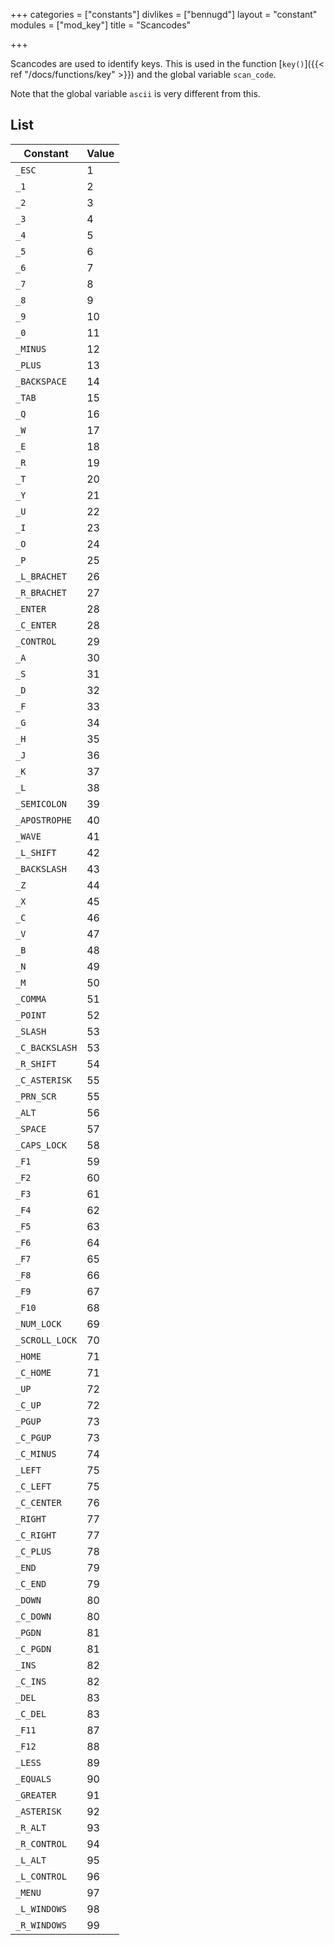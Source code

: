 +++
categories = ["constants"]
divlikes = ["bennugd"]
layout = "constant"
modules = ["mod_key"]
title = "Scancodes"

+++

Scancodes are used to identify keys. This is used in the function [`key()`]({{< ref "/docs/functions/key" >}}) and the global variable `scan_code`.

Note that the global variable `ascii` is very different from this.

## List

| Constant | Value |
|---|---|
| `_ESC` | 1 |
| `_1` | 2 |
| `_2` | 3 |
| `_3` | 4 |
| `_4` | 5 |
| `_5` | 6 |
| `_6` | 7 |
| `_7` | 8 |
| `_8` | 9 |
| `_9` | 10 |
| `_0` | 11 |
| `_MINUS` | 12 |
| `_PLUS` | 13 |
| `_BACKSPACE` | 14 |
| `_TAB` | 15 |
| `_Q` | 16 |
| `_W` | 17 |
| `_E` | 18 |
| `_R` | 19 |
| `_T` | 20 |
| `_Y` | 21 |
| `_U` | 22 |
| `_I` | 23 |
| `_O` | 24 |
| `_P` | 25 |
| `_L_BRACHET` | 26 |
| `_R_BRACHET` | 27 |
| `_ENTER` | 28 |
| `_C_ENTER` | 28 |
| `_CONTROL` | 29 |
| `_A` | 30 |
| `_S` | 31 |
| `_D` | 32 |
| `_F` | 33 |
| `_G` | 34 |
| `_H` | 35 |
| `_J` | 36 |
| `_K` | 37 |
| `_L` | 38 |
| `_SEMICOLON` | 39 |
| `_APOSTROPHE` | 40 |
| `_WAVE` | 41 |
| `_L_SHIFT` | 42 |
| `_BACKSLASH` | 43 |
| `_Z` | 44 |
| `_X` | 45 |
| `_C` | 46 |
| `_V` | 47 |
| `_B` | 48 |
| `_N` | 49 |
| `_M` | 50 |
| `_COMMA` | 51 |
| `_POINT` | 52 |
| `_SLASH` | 53 |
| `_C_BACKSLASH` | 53 |
| `_R_SHIFT` | 54 |
| `_C_ASTERISK` | 55 |
| `_PRN_SCR` | 55 |
| `_ALT` | 56 |
| `_SPACE` | 57 |
| `_CAPS_LOCK` | 58 |
| `_F1` | 59 |
| `_F2` | 60 |
| `_F3` | 61 |
| `_F4` | 62 |
| `_F5` | 63 |
| `_F6` | 64 |
| `_F7` | 65 |
| `_F8` | 66 |
| `_F9` | 67 |
| `_F10` | 68 |
| `_NUM_LOCK` | 69 |
| `_SCROLL_LOCK` | 70 |
| `_HOME` | 71 |
| `_C_HOME` | 71 |
| `_UP` | 72 |
| `_C_UP` | 72 |
| `_PGUP` | 73 |
| `_C_PGUP` | 73 |
| `_C_MINUS` | 74 |
| `_LEFT` | 75 |
| `_C_LEFT` | 75 |
| `_C_CENTER` | 76 |
| `_RIGHT` | 77 |
| `_C_RIGHT` | 77 |
| `_C_PLUS` | 78 |
| `_END` | 79 |
| `_C_END` | 79 |
| `_DOWN` | 80 |
| `_C_DOWN` | 80 |
| `_PGDN` | 81 |
| `_C_PGDN` | 81 |
| `_INS` | 82 |
| `_C_INS` | 82 |
| `_DEL` | 83 |
| `_C_DEL` | 83 |
| `_F11` | 87 |
| `_F12` | 88 |
| `_LESS` | 89 |
| `_EQUALS` | 90 |
| `_GREATER` | 91 |
| `_ASTERISK` | 92 |
| `_R_ALT` | 93 |
| `_R_CONTROL` | 94 |
| `_L_ALT` | 95 |
| `_L_CONTROL` | 96 |
| `_MENU` | 97 |
| `_L_WINDOWS` | 98 |
| `_R_WINDOWS` | 99 |
